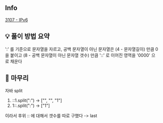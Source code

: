 ## Info
[3107 - IPv6](https://www.acmicpc.net/problem/3107)

## 💡 풀이 방법 요약

':' 를 기준으로 문자열을 자르고, 공백 문자열이 아닌 문자열은 (4 - 문자열길이) 만큼 0 을 붙이고
(8 - 공백 문자열이 아닌 문자열 갯수) 만큼 '::' 로 이어진 영역을 '0000' 으로 채운다

## 🙂 마무리
자바 split
1. ::1.split(":") -> ["", "", "1"]
2. 1::.split(":") -> ["1"] 

이라서 후위 :: 에 대해서 갯수를 따로 구했다 -> last

